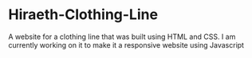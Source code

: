 # Hiraeth-Clothing-Line
A website for a clothing line that was built using HTML and CSS. I am currently working on it to make it a responsive website using Javascript
